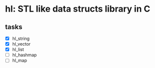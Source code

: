 # hl: STL like data structs library in C

## tasks

- [x] hl_string
- [x] hl_vector
- [x] hl_list
- [ ] hl_hashmap
- [ ] hl_map
